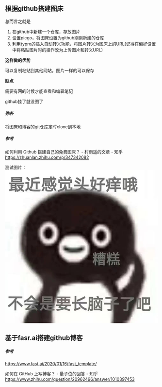 ## 根据github搭建图床



总而言之就是

1. 在github中新建一个仓库，存放图片
2. 设置picgo，将图床设置为github刚刚新建的仓库
3. 利用typro的插入自动转义功能，将图片转义为图床上的URL(记得在偏好设置中将粘贴图片时的操作改为上传图片和转义URL)

**这样做的优势**

可以复制粘贴到其他网站，图片一样的可以保存

**缺点**

需要有网的时候才能查看和编辑笔记

github挂了就没图了



##### 弥补

将图床和博客的git仓库定时clone到本地



##### 参考

如何利用 Github 搭建自己的免费图床？ - 村雨遥的文章 - 知乎 https://zhuanlan.zhihu.com/p/347342082



测试图片：
![image-20220526164228706](https://raw.githubusercontent.com/DejaVuyan/blog.img/main/202205261642074.png)



## 基于fasr.ai搭建github博客





##### 参考

https://www.fast.ai/2020/01/16/fast_template/

如何在 GitHub 上写博客？ - 量子位的回答 - 知乎 https://www.zhihu.com/question/20962496/answer/1010397453

